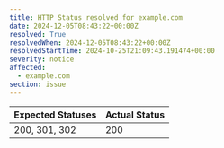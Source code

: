 ```yaml
---
title: HTTP Status resolved for example.com
date: 2024-12-05T08:43:22+00:00Z
resolved: True
resolvedWhen: 2024-12-05T08:43:22+00:00Z
resolvedStartTime: 2024-10-25T21:09:43.191474+00:00
severity: notice
affected:
  - example.com
section: issue
---
```


| Expected Statuses | Actual Status  |
|-------------------|----------------|
| 200, 301, 302 | 200 |

